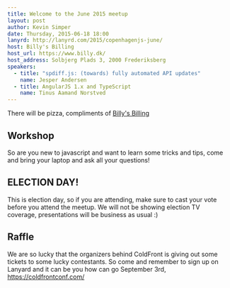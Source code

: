```yaml
---
title: Welcome to the June 2015 meetup
layout: post
author: Kevin Simper
date: Thursday, 2015-06-18 18:00
lanyrd: http://lanyrd.com/2015/copenhagenjs-june/
host: Billy's Billing
host_url: https://www.billy.dk/
host_address: Solbjerg Plads 3, 2000 Frederiksberg
speakers:
  - title: "spdiff.js: (towards) fully automated API updates"
    name: Jesper Andersen
  - title: AngularJS 1.x and TypeScript
    name: Tinus Aamand Norstved
---
```


There will be pizza, compliments of [Billy's Billing](https://www.billy.dk/)

## Workshop

So are you new to javascript and want to learn some tricks and tips, come and
bring your laptop and ask all your questions!

## ELECTION DAY!

This is election day, so if you are attending, make sure to cast your vote before you attend the meetup. We will not be showing election TV coverage, presentations will be business as usual :)


## Raffle

We are so lucky that the organizers behind ColdFront is giving out some tickets
to some lucky contestants. So come and remember to sign up on Lanyard and it can
be you how can go September 3rd, https://coldfrontconf.com/
